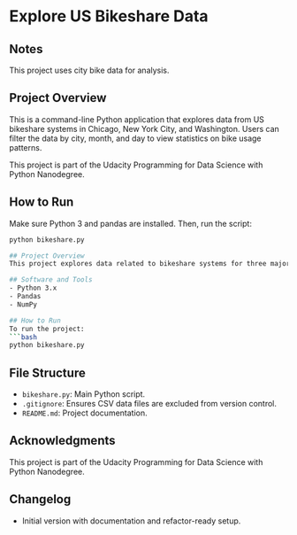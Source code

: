 # Explore US Bikeshare Data
## Notes
This project uses city bike data for analysis.
## Project Overview
This is a command-line Python application that explores data from US bikeshare systems in Chicago, New York City, and Washington. Users can filter the data by city, month, and day to view statistics on bike usage patterns.

This project is part of the Udacity Programming for Data Science with Python Nanodegree.

## How to Run

Make sure Python 3 and pandas are installed. Then, run the script:

```bash
python bikeshare.py

## Project Overview
This project explores data related to bikeshare systems for three major cities in the United States—Chicago, New York City, and Washington. The goal is to understand bikeshare usage patterns based on various user inputs.

## Software and Tools
- Python 3.x
- Pandas
- NumPy

## How to Run
To run the project:
```bash
python bikeshare.py
```

## File Structure
- `bikeshare.py`: Main Python script.
- `.gitignore`: Ensures CSV data files are excluded from version control.
- `README.md`: Project documentation.

## Acknowledgments
This project is part of the Udacity Programming for Data Science with Python Nanodegree.

## Changelog
- Initial version with documentation and refactor-ready setup.
